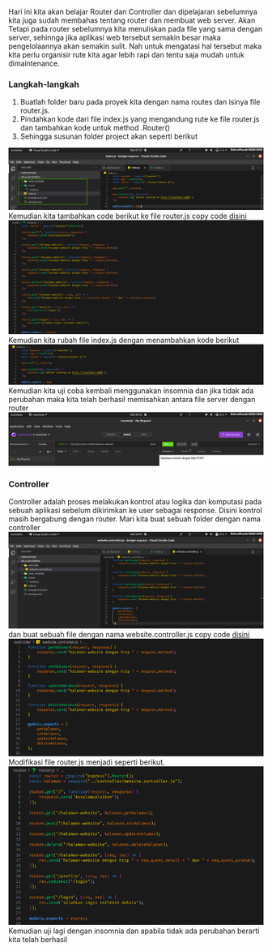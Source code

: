 Hari ini kita akan belajar Router dan Controller dan dipelajaran sebelumnya kita juga sudah membahas tentang router dan membuat web server. Akan Tetapi pada router sebelumnya kita menuliskan pada file yang sama dengan server, sehinnga jika aplikasi web tersebut semakin besar maka pengelolaannya akan semakin sulit. Nah untuk mengatasi hal tersebut maka kita perlu organisir rute kita agar lebih rapi dan tentu saja mudah untuk dimaintenance.

### Langkah-langkah
1. Buatlah folder baru pada proyek kita dengan nama routes dan isinya file router.js. 
2. Pindahkan kode dari file index.js yang mengandung rute ke file router.js dan tambahkan kode untuk method .Router() 
3. Sehingga susunan folder project akan seperti berikut <br>

![](https://github.com/Bahrul-Rozak/Belajar-Node-JS/blob/main/05_Router_dan_Controller/image/folder.jpg) <br>
Kemudian kita tambahkan code berikut ke file router.js copy code [disini](https://github.com/Bahrul-Rozak/Belajar-Node-JS/blob/main/05_Router_dan_Controller/routes/router.js)<br>
![](https://github.com/Bahrul-Rozak/Belajar-Node-JS/blob/main/05_Router_dan_Controller/image/router.png) <br>
Kemudian kita rubah file index.js dengan menambahkan kode berikut <br>
![](https://github.com/Bahrul-Rozak/Belajar-Node-JS/blob/main/05_Router_dan_Controller/image/index.png) <br>
Kemudian kita uji coba kembali menggunakan insomnia dan jika tidak ada perubahan maka kita telah berhasil memisahkan antara file server dengan router <br>
![](https://github.com/Bahrul-Rozak/Belajar-Node-JS/blob/main/05_Router_dan_Controller/image/hasil.png) 

### Controller
Controller adalah proses melakukan kontrol atau logika dan komputasi pada sebuah aplikasi sebelum dikirimkan ke user sebagai response. Disini kontrol masih bergabung dengan router. Mari kita buat sebuah folder dengan nama controller <br>
![](https://github.com/Bahrul-Rozak/Belajar-Node-JS/blob/main/05_Router_dan_Controller/image/foldercontroller.png) <br>
dan buat sebuah file dengan nama website.controller.js copy code [disini](https://github.com/Bahrul-Rozak/Belajar-Node-JS/blob/main/05_Router_dan_Controller/controller/website.controller.js)<br>
![](https://github.com/Bahrul-Rozak/Belajar-Node-JS/blob/main/05_Router_dan_Controller/image/website.png) <br>
Modifikasi file router.js menjadi seperti berikut. <br>
![](https://github.com/Bahrul-Rozak/Belajar-Node-JS/blob/main/05_Router_dan_Controller/image/modifikasirouter.png) <br>
Kemudian uji lagi dengan insomnia dan apabila tidak ada perubahan berarti kita telah berhasil 



